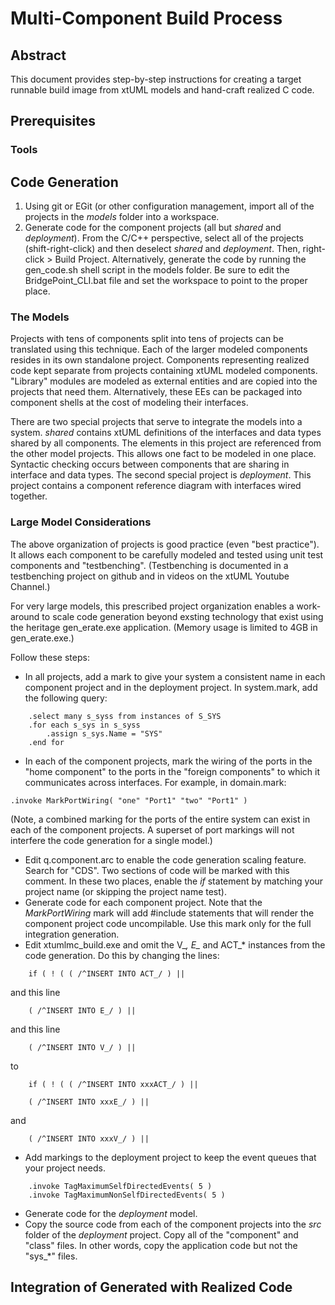# Multi-Component Build Process

## Abstract

This document provides step-by-step instructions for creating a target
runnable build image from xtUML models and hand-craft realized C code.

## Prerequisites

### Tools

## Code Generation

1.  Using git or EGit (or other configuration management, import all
of the projects in the *models* folder into a workspace.
2.  Generate code for the component projects (all but _shared_ and _deployment_).
From the C/C++ perspective,
select all of the projects (shift-right-click) and then deselect _shared_
and _deployment_.  Then, right-click > Build Project.
Alternatively, generate the code by running the gen\_code.sh shell
script in the models folder.  Be sure to edit the BridgePoint\_CLI.bat
file and set the workspace to point to the proper place.

### The Models

Projects with tens of components split into tens of projects can be
translated using this technique.
Each of the larger modeled components resides in its own standalone project.
Components representing realized code kept separate from projects
containing xtUML modeled components.
"Library" modules are modeled as external entities and are copied
into the projects that need them.  Alternatively, these EEs can be
packaged into component shells at the cost of modeling their interfaces.

There are two special projects that serve to integrate the models into
a system.  _shared_ contains xtUML definitions of the interfaces and
data types shared by all components.  The elements in this project are
referenced from the other model projects.  This allows one fact to be 
modeled in one place.  Syntactic checking occurs between components
that are sharing in interface and data types.
The second special project is _deployment_.  This project contains a component
reference diagram with interfaces wired together.

### Large Model Considerations

The above organization of projects is good practice (even "best practice").
It allows each component to be carefully modeled and tested using unit test
components and "testbenching".  (Testbenching is documented in a testbenching
project on github and in videos on the xtUML Youtube Channel.)

For very large models, this prescribed project organization enables a 
work-around to scale code generation beyond exsting technology that exist
using the heritage gen_erate.exe application.  (Memory usage is limited
to 4GB in gen_erate.exe.)

Follow these steps:
- In all projects, add a mark to give your system a consistent name
in each component project and in the deployment project.  In system.mark,
add the following query:

```
	.select many s_syss from instances of S_SYS
	.for each s_sys in s_syss
		.assign s_sys.Name = "SYS"
	.end for
```
- In each of the component projects, mark the wiring of the ports in
the "home component" to the ports in the "foreign components" to which
it communicates across interfaces.  For example, in domain.mark:

```
.invoke MarkPortWiring( "one" "Port1" "two" "Port1" )
```
(Note, a combined marking for the ports of the entire system can exist
in each of the component projects.  A superset of port markings
will not interfere the code generation for a single model.)
- Edit q.component.arc to enable the code generation scaling feature.
Search for "CDS".  Two sections of code will be marked with this comment.
In these two places, enable the _if_ statement by matching your project
name (or skipping the project name test).
- Generate code for each component project.  Note that the *MarkPortWiring*
mark will add #include statements that will render the component project
code uncompilable.  Use this mark only for the full integration generation.
- Edit xtumlmc_build.exe and omit the V_*, E_* and ACT_* instances from
the code generation.  Do this by changing the lines:

```
	if ( ! ( ( /^INSERT INTO ACT_/ ) ||
```
and this line
```
	( /^INSERT INTO E_/ ) ||
```
and this line
```
	( /^INSERT INTO V_/ ) ||
```
to
```
	if ( ! ( ( /^INSERT INTO xxxACT_/ ) ||
```
```
	( /^INSERT INTO xxxE_/ ) ||
```
and
```
	( /^INSERT INTO xxxV_/ ) ||
```
- Add markings to the deployment project to keep the event queues
that your project needs.

```
	.invoke TagMaximumSelfDirectedEvents( 5 ) 
	.invoke TagMaximumNonSelfDirectedEvents( 5 )
```
- Generate code for the _deployment_ model.
- Copy the source code from each of the component projects into
the *src* folder of the _deployment_ project.  Copy all of the
"component" and "class" files.  In other words, copy the application
code but not the "sys_*" files.


## Integration of Generated with Realized Code


